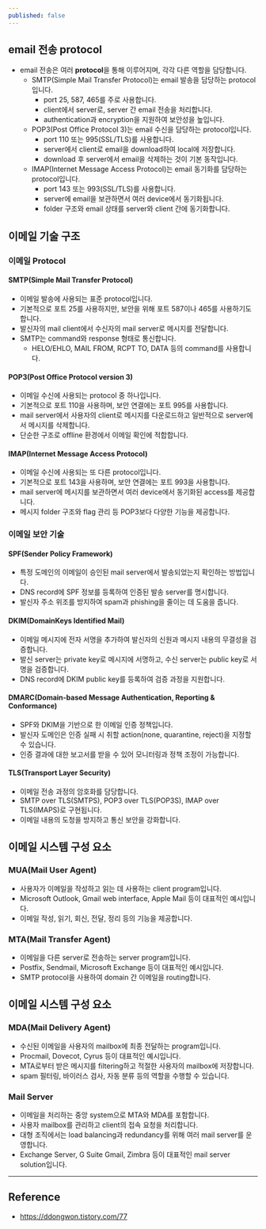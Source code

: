```yaml
---
published: false
---
```




## email 전송 protocol

- email 전송은 여러 **protocol**을 통해 이루어지며, 각각 다른 역할을 담당합니다.
    - SMTP(Simple Mail Transfer Protocol)는 email 발송을 담당하는 protocol입니다.
        - port 25, 587, 465를 주로 사용합니다.
        - client에서 server로, server 간 email 전송을 처리합니다.
        - authentication과 encryption을 지원하여 보안성을 높입니다.
    - POP3(Post Office Protocol 3)는 email 수신을 담당하는 protocol입니다.
        - port 110 또는 995(SSL/TLS)를 사용합니다.
        - server에서 client로 email을 download하여 local에 저장합니다.
        - download 후 server에서 email을 삭제하는 것이 기본 동작입니다.
    - IMAP(Internet Message Access Protocol)는 email 동기화를 담당하는 protocol입니다.
        - port 143 또는 993(SSL/TLS)를 사용합니다.
        - server에 email을 보관하면서 여러 device에서 동기화됩니다.
        - folder 구조와 email 상태를 server와 client 간에 동기화합니다.









## 이메일 기술 구조

### 이메일 Protocol

#### SMTP(Simple Mail Transfer Protocol)

- 이메일 발송에 사용되는 표준 protocol입니다.
- 기본적으로 포트 25를 사용하지만, 보안을 위해 포트 587이나 465를 사용하기도 합니다.
- 발신자의 mail client에서 수신자의 mail server로 메시지를 전달합니다.
- SMTP는 command와 response 형태로 통신합니다.
    - HELO/EHLO, MAIL FROM, RCPT TO, DATA 등의 command를 사용합니다.

#### POP3(Post Office Protocol version 3)

- 이메일 수신에 사용되는 protocol 중 하나입니다.
- 기본적으로 포트 110을 사용하며, 보안 연결에는 포트 995를 사용합니다.
- mail server에서 사용자의 client로 메시지를 다운로드하고 일반적으로 server에서 메시지를 삭제합니다.
- 단순한 구조로 offline 환경에서 이메일 확인에 적합합니다.

#### IMAP(Internet Message Access Protocol)

- 이메일 수신에 사용되는 또 다른 protocol입니다.
- 기본적으로 포트 143을 사용하며, 보안 연결에는 포트 993을 사용합니다.
- mail server에 메시지를 보관하면서 여러 device에서 동기화된 access를 제공합니다.
- 메시지 folder 구조와 flag 관리 등 POP3보다 다양한 기능을 제공합니다.

### 이메일 보안 기술

#### SPF(Sender Policy Framework)

- 특정 도메인의 이메일이 승인된 mail server에서 발송되었는지 확인하는 방법입니다.
- DNS record에 SPF 정보를 등록하여 인증된 발송 server를 명시합니다.
- 발신자 주소 위조를 방지하여 spam과 phishing을 줄이는 데 도움을 줍니다.

#### DKIM(DomainKeys Identified Mail)

- 이메일 메시지에 전자 서명을 추가하여 발신자의 신원과 메시지 내용의 무결성을 검증합니다.
- 발신 server는 private key로 메시지에 서명하고, 수신 server는 public key로 서명을 검증합니다.
- DNS record에 DKIM public key를 등록하여 검증 과정을 지원합니다.

#### DMARC(Domain-based Message Authentication, Reporting & Conformance)

- SPF와 DKIM을 기반으로 한 이메일 인증 정책입니다.
- 발신자 도메인은 인증 실패 시 취할 action(none, quarantine, reject)을 지정할 수 있습니다.
- 인증 결과에 대한 보고서를 받을 수 있어 모니터링과 정책 조정이 가능합니다.

#### TLS(Transport Layer Security)

- 이메일 전송 과정의 암호화를 담당합니다.
- SMTP over TLS(SMTPS), POP3 over TLS(POP3S), IMAP over TLS(IMAPS)로 구현됩니다.
- 이메일 내용의 도청을 방지하고 통신 보안을 강화합니다.

## 이메일 시스템 구성 요소

### MUA(Mail User Agent)

- 사용자가 이메일을 작성하고 읽는 데 사용하는 client program입니다.
- Microsoft Outlook, Gmail web interface, Apple Mail 등이 대표적인 예시입니다.
- 이메일 작성, 읽기, 회신, 전달, 정리 등의 기능을 제공합니다.

### MTA(Mail Transfer Agent)

- 이메일을 다른 server로 전송하는 server program입니다.
- Postfix, Sendmail, Microsoft Exchange 등이 대표적인 예시입니다.
- SMTP protocol을 사용하여 domain 간 이메일을 routing합니다.


## 이메일 시스템 구성 요소

### MDA(Mail Delivery Agent)

- 수신된 이메일을 사용자의 mailbox에 최종 전달하는 program입니다.
- Procmail, Dovecot, Cyrus 등이 대표적인 예시입니다.
- MTA로부터 받은 메시지를 filtering하고 적절한 사용자의 mailbox에 저장합니다.
- spam 필터링, 바이러스 검사, 자동 분류 등의 역할을 수행할 수 있습니다.

### Mail Server

- 이메일을 처리하는 중앙 system으로 MTA와 MDA를 포함합니다.
- 사용자 mailbox를 관리하고 client의 접속 요청을 처리합니다.
- 대형 조직에서는 load balancing과 redundancy를 위해 여러 mail server를 운영합니다.
- Exchange Server, G Suite Gmail, Zimbra 등이 대표적인 mail server solution입니다.








---


## Reference

- <https://ddongwon.tistory.com/77>
